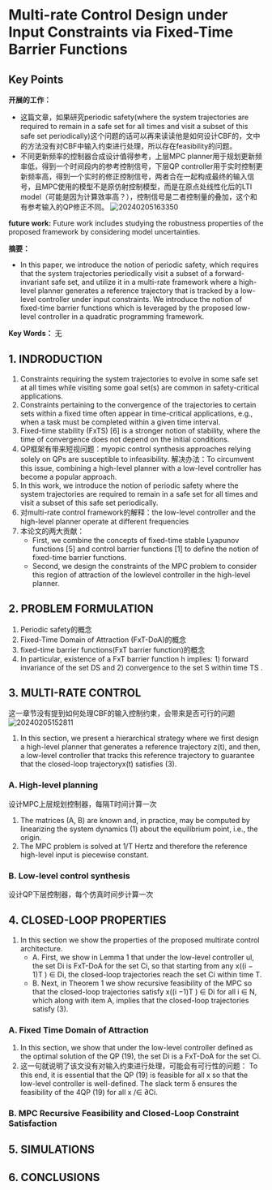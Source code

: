 # Multi-rate Control Design under Input Constraints via Fixed-Time Barrier Functions

## Key Points

**开展的工作：**

- 这篇文章，如果研究periodic safety(where the system trajectories are required to remain in a safe set for all times and visit a subset of this safe set periodically)这个问题的话可以再来读读他是如何设计CBF的，文中的方法没有对CBF中输入约束进行处理，所以存在feasibility的问题。
- 不同更新频率的控制器合成设计值得参考，上层MPC planner用于规划更新频率低，得到一个时间段内的参考控制信号，下层QP controller用于实时控制更新频率高，得到一个实时的修正控制信号，两者合在一起构成最终的输入信号，且MPC使用的模型不是原仿射控制模型，而是在原点处线性化后的LTI model（可能是因为计算效率高？），控制信号是二者控制量的叠加，这个和有参考输入的QP修正不同。
![20240205163350](https://cdn.jsdelivr.net/gh/weijingchao-github/image_hosting_service@main/picture_bed/20240205163350.png)

**future work:**
Future work includes studying the robustness properties of the proposed framework by considering model uncertainties.

**摘要：**

- In this paper, we introduce the notion of periodic safety, which requires that the system trajectories periodically visit a subset of a forward-invariant safe set, and utilize it in a multi-rate framework where a high-level planner generates a reference trajectory that is tracked by a low-level controller under input constraints. We introduce the notion of fixed-time barrier functions which is leveraged by the proposed low-level controller in a quadratic programming framework.

**Key Words：**
无

## 1. INDRODUCTION

1. Constraints requiring the system trajectories to evolve in some safe set at all times while visiting some goal set(s) are common in safety-critical applications.
2. Constraints pertaining to the convergence of the trajectories to certain sets within a fixed time often appear in time-critical applications, e.g., when a task must be completed within a given time interval.
3. Fixed-time stability (FxTS) [6] is a stronger notion of stability, where the time of convergence does not depend on the initial conditions.
4. QP框架有带来短视问题：myopic control synthesis approaches relying solely on QPs are susceptible to infeasibility. 解决办法：To circumvent this issue, combining a high-level planner with a low-level controller has become a popular approach.
5. In this work, we introduce the notion of periodic safety where the system trajectories are required to remain in a safe set for all times and visit a subset of this safe set periodically.
6. 对multi-rate control framework的解释：the low-level controller and the high-level planner operate at different frequencies
7. 本论文的两大贡献：
   - First, we combine the concepts of fixed-time stable Lyapunov functions [5] and control barrier functions [1] to define the notion of fixed-time barrier functions.
   - Second, we design the constraints of the MPC problem to consider this region of attraction of the lowlevel controller in the high-level planner.

## 2. PROBLEM FORMULATION

1. Periodic safety的概念
2. Fixed-Time Domain of Attraction (FxT-DoA)的概念
3. fixed-time barrier functions(FxT barrier function)的概念
4. In particular, existence of a FxT barrier function h implies: 1) forward invariance of the set DS and 2) convergence to the set S within time TS .

## 3. MULTI-RATE CONTROL

这一章节没有提到如何处理CBF的输入控制约束，会带来是否可行的问题
![20240205152811](https://cdn.jsdelivr.net/gh/weijingchao-github/image_hosting_service@main/picture_bed/20240205152811.png)

1. In this section, we present a hierarchical strategy where we first design a high-level planner that generates a reference trajectory z(t), and then, a low-level controller that tracks this reference trajectory to guarantee that the closed-loop trajectoryx(t) satisfies (3).

### A. High-level planning

设计MPC上层规划控制器，每隔T时间计算一次

1. The matrices (A, B) are known and, in practice, may be computed by linearizing the system dynamics (1) about the equilibrium point, i.e., the origin.
2. The MPC problem is solved at 1/T Hertz and therefore the reference high-level input is piecewise constant.

### B. Low-level control synthesis

设计QP下层控制器，每个仿真时间步计算一次

## 4. CLOSED-LOOP PROPERTIES

1. In this section we show the properties of the proposed multirate control architecture.
   - A. First, we show in Lemma 1 that under the low-level controller ul, the set Di is FxT-DoA for the set Ci, so that starting from any x((i − 1)T ) ∈ Di, the closed-loop trajectories reach the set Ci within time T.
   - B. Next, in Theorem 1 we show recursive feasibility of the MPC so that the closed-loop trajectories satisfy x((i −1)T ) ∈ Di for all i ∈ N, which along with item A, implies that the closed-loop trajectories satisfy (3).

### A. Fixed Time Domain of Attraction

1. In this section, we show that under the low-level controller defined as the optimal solution of the QP (19), the set Di is a FxT-DoA for the set Ci.
2. 这一句就说明了该文没有对输入约束进行处理，可能会有可行性的问题：
   To this end, it is essential that the QP (19) is feasible for all x so that the low-level controller is well-defined. The slack term δ ensures the feasibility of the 4QP (19) for all x /∈ ∂Ci.

### B. MPC Recursive Feasibility and Closed-Loop Constraint Satisfaction

## 5. SIMULATIONS

## 6. CONCLUSIONS

